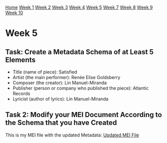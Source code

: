 [Home](README.md)
[Week 1](week1.md)
[Week 2](week2.md)
[Week 3](week3.md)
[Week 4](week4.md)
[Week 5](week5.md)
[Week 7](week7.md)
[Week 8](week8.md)
[Week 9](week9.md)
[Week 10](week10.md)

# Week 5
## Task: Create a Metadata Schema of at Least 5 Elements
- Title (name of piece): Satisfied
- Artist (the main performer): Renée Elise Goldsberry
- Composer (the creator): Lin Manuel-Miranda
- Publisher (person or company who published the piece): Atlantic Records
- Lyricist (author of lyrics): Lin Manuel-Miranda

## Task 2: Modify your MEI Document According to the Schema that you have Created
This is my MEI file with the updated Metadata: [Updated MEI File](SatisfiedTestXML5INFO.mei)
